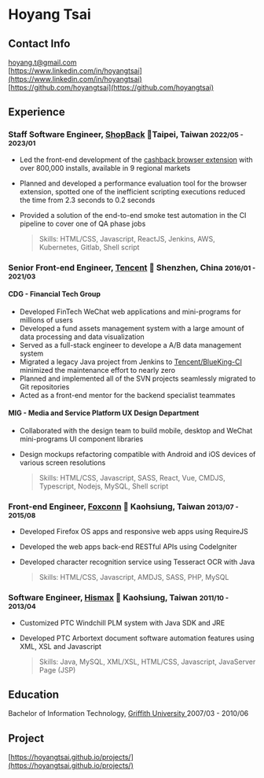 # Hoyang Tsai

## Contact Info

<i class="fas fa-envelope-square fa-lg"></i> [hoyang.t@gmail.com](mailto:hoyang.t@gmail.com)<br/>
<i class="fab fa-linkedin fa-lg"></i> [https://www.linkedin.com/in/hoyangtsai](https://www.linkedin.com/in/hoyangtsai)<br/>
<i class="fab fa-github-square fa-lg"></i> [https://github.com/hoyangtsai](https://github.com/hoyangtsai)<br/>

## Experience

### Staff Software Engineer, <a href="https://corporate.shopback.com" target="_blank">ShopBack</a> 📍Taipei, Taiwan <small><time class="term">2022/05 - 2023/01</time></small>

- Led the front-end development of the [cashback browser extension](https://chrome.google.com/webstore/detail/shopback-button-cashback/djjjmdgomejlopjnccoejdhgjmiappap) with over 800,000 installs, available in 9 regional markets
- Planned and developed a performance evaluation tool for the browser extension, spotted one of the inefficient scripting executions reduced the time from 2.3 seconds to 0.2 seconds
- Provided a solution of the end-to-end smoke test automation in the CI pipeline to cover one of QA phase jobs

  >Skills: HTML/CSS, Javascript, ReactJS, Jenkins, AWS, Kubernetes, Gitlab, Shell script

### Senior Front-end Engineer, <a href="https://www.tencent.com" target="_blank">Tencent</a> 📍 Shenzhen, China <small><time class="term">2016/01 - 2021/03</time></small>

#### CDG - Financial Tech Group

- Developed FinTech WeChat web applications and mini-programs for millions of users
- Developed a fund assets management system with a large amount of data processing and data visualization
- Served as a full-stack engineer to develope a A/B data management system
- Migrated a legacy Java project from Jenkins to [Tencent/BlueKing-CI](https://github.com/Tencent/bk-ci/blob/master/README_EN.md) minimized the maintenance effort to nearly zero
- Planned and implemented all of the SVN projects seamlessly migrated to Git repositories
- Acted as a front-end mentor for the backend specialist teammates

#### MIG - Media and Service Platform UX Design Department

- Collaborated with the design team to build mobile, desktop and WeChat mini-programs UI component libraries
- Design mockups refactoring compatible with Android and iOS devices of various screen resolutions

  >Skills: HTML/CSS, Javascript, SASS, React, Vue, CMDJS, Typescript, Nodejs, MySQL, Shell script

### Front-end Engineer, <a href="https://www.foxconn.com" target="_blank">Foxconn</a> 📍 Kaohsiung, Taiwan <small><time class="term">2013/07 - 2015/08</time></small>

- Developed Firefox OS apps and responsive web apps using RequireJS
- Developed the web apps back-end RESTful APIs using CodeIgniter
- Developed character recognition service using Tesseract OCR with Java

  >Skills: HTML/CSS, Javascript, AMDJS, SASS, PHP, MySQL

### Software Engineer, <a href="http://www.hismax.com.tw" target="_blank">Hismax</a> 📍 Kaohsiung, Taiwan <small><time class="term">2011/10 - 2013/04</time></small>

- Customized PTC Windchill PLM system with Java SDK and JRE
- Developed PTC Arbortext document software automation features using XML, XSL and Javascript

  >Skills: Java, MySQL, XML/XSL, HTML/CSS, Javascript, JavaServer Page (JSP)

## Education

<i class="fas fa-graduation-cap fa-log"></i> Bachelor of Information Technology, <a href="https://www.griffith.edu.au" target="_blank">Griffith University </a> <time class="term">2007/03 - 2010/06</time>

## Project

[https://hoyangtsai.github.io/projects/](https://hoyangtsai.github.io/projects/)
